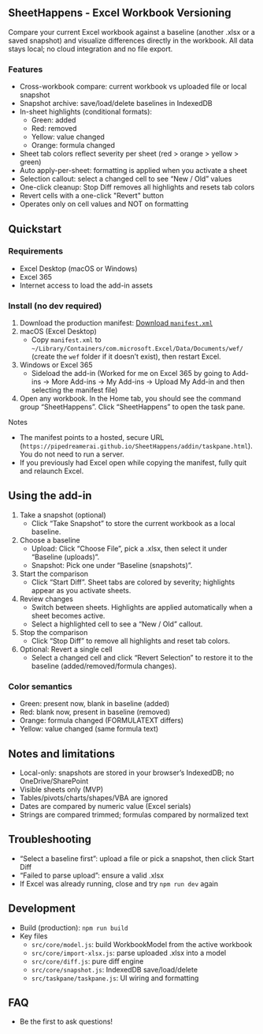 ## SheetHappens - Excel Workbook Versioning

Compare your current Excel workbook against a baseline (another .xlsx or a saved snapshot) and visualize differences directly in the workbook. All data stays local; no cloud integration and no file export.

### Features

- Cross-workbook compare: current workbook vs uploaded file or local snapshot
- Snapshot archive: save/load/delete baselines in IndexedDB
- In-sheet highlights (conditional formats):
  - Green: added
  - Red: removed
  - Yellow: value changed
  - Orange: formula changed
- Sheet tab colors reflect severity per sheet (red > orange > yellow > green)
- Auto apply-per-sheet: formatting is applied when you activate a sheet
- Selection callout: select a changed cell to see “New / Old” values
- One-click cleanup: Stop Diff removes all highlights and resets tab colors
- Revert cells with a one-click "Revert" button
- Operates only on cell values and NOT on formatting

## Quickstart

### Requirements

- Excel Desktop (macOS or Windows)
- Excel 365
- Internet access to load the add-in assets

### Install (no dev required)

1. Download the production manifest: [Download `manifest.xml`](https://raw.githubusercontent.com/pipedreamerai/SheetHappens/main/manifest.xml)
2. macOS (Excel Desktop)
   - Copy `manifest.xml` to `~/Library/Containers/com.microsoft.Excel/Data/Documents/wef/` (create the `wef` folder if it doesn’t exist), then restart Excel.
3. Windows or Excel 365
   - Sideload the add-in (Worked for me on Excel 365 by going to Add-ins -> More Add-ins -> My Add-ins -> Upload My Add-in and then selecting the manifest file)
4. Open any workbook. In the Home tab, you should see the command group “SheetHappens”. Click “SheetHappens” to open the task pane.

Notes

- The manifest points to a hosted, secure URL (`https://pipedreamerai.github.io/SheetHappens/addin/taskpane.html`). You do not need to run a server.
- If you previously had Excel open while copying the manifest, fully quit and relaunch Excel.

## Using the add-in

1. Take a snapshot (optional)
   - Click “Take Snapshot” to store the current workbook as a local baseline.
2. Choose a baseline
   - Upload: Click “Choose File”, pick a .xlsx, then select it under “Baseline (uploads)”.
   - Snapshot: Pick one under “Baseline (snapshots)”.
3. Start the comparison
   - Click “Start Diff”. Sheet tabs are colored by severity; highlights appear as you activate sheets.
4. Review changes
   - Switch between sheets. Highlights are applied automatically when a sheet becomes active.
   - Select a highlighted cell to see a “New / Old” callout.
5. Stop the comparison
   - Click “Stop Diff” to remove all highlights and reset tab colors.
6. Optional: Revert a single cell
   - Select a changed cell and click “Revert Selection” to restore it to the baseline (added/removed/formula changes).

### Color semantics

- Green: present now, blank in baseline (added)
- Red: blank now, present in baseline (removed)
- Orange: formula changed (FORMULATEXT differs)
- Yellow: value changed (same formula text)

## Notes and limitations

- Local-only: snapshots are stored in your browser’s IndexedDB; no OneDrive/SharePoint
- Visible sheets only (MVP)
- Tables/pivots/charts/shapes/VBA are ignored
- Dates are compared by numeric value (Excel serials)
- Strings are compared trimmed; formulas compared by normalized text

## Troubleshooting

- “Select a baseline first”: upload a file or pick a snapshot, then click Start Diff
- “Failed to parse upload”: ensure a valid .xlsx
- If Excel was already running, close and try `npm run dev` again

## Development

- Build (production): `npm run build`
- Key files
  - `src/core/model.js`: build WorkbookModel from the active workbook
  - `src/core/import-xlsx.js`: parse uploaded .xlsx into a model
  - `src/core/diff.js`: pure diff engine
  - `src/core/snapshot.js`: IndexedDB save/load/delete
  - `src/taskpane/taskpane.js`: UI wiring and formatting

## FAQ

- Be the first to ask questions!
